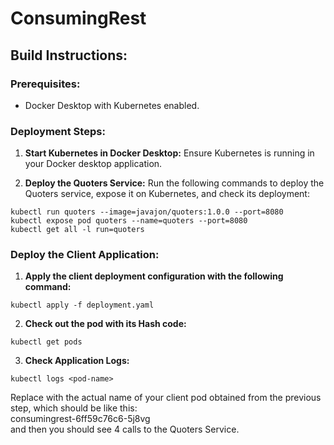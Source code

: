 # ConsumingRest
## Build Instructions:

### Prerequisites:
- Docker Desktop with Kubernetes enabled.

### Deployment Steps:

1. **Start Kubernetes in Docker Desktop:**
   Ensure Kubernetes is running in your Docker desktop application.

2. **Deploy the Quoters Service:**
   Run the following commands to deploy the Quoters service, expose it on Kubernetes, and check its deployment:
```
kubectl run quoters --image=javajon/quoters:1.0.0 --port=8080
kubectl expose pod quoters --name=quoters --port=8080
kubectl get all -l run=quoters
```

### Deploy the Client Application:
1. **Apply the client deployment configuration with the following command:**
```
kubectl apply -f deployment.yaml
```
2. **Check out the pod with its Hash code:**
```
kubectl get pods                      
```
3. **Check Application Logs:**
```
kubectl logs <pod-name>
```
Replace <pod-name> with the actual name of your client pod obtained from the previous step, which should be like this:  
consumingrest-6ff59c76c6-5j8vg  
and then you should see 4 calls to the Quoters Service.